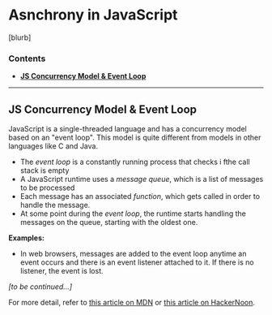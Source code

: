 # Asnchrony in JavaScript

[blurb]

### Contents

- **[JS Concurrency Model & Event Loop](#js-concurrency-model--event-loop)**

--------------

## JS Concurrency Model & Event Loop
JavaScript is a single-threaded language and has a concurrency model based on an "event loop". This model is quite different from models in other languages like C and Java.
* The *event loop* is a constantly running process that checks i fthe call stack is empty
* A JavaScript runtime uses a *message queue*, which is a list of messages to be processed
* Each message has an associated *function*, which gets called in order to handle the message.
* At some point during the *event loop*, the runtime starts handling the messages on the queue, starting with the oldest one.

**Examples:**
* In web browsers, messages are added to the event loop anytime an event occurs and there is an event listener attached to it. If there is no listener, the event is lost.

*[to be continued...]*

For more detail, refer to [this article on MDN](https://developer.mozilla.org/en-US/docs/Web/JavaScript/EventLoop) or [this article on HackerNoon](https://hackernoon.com/understanding-js-the-event-loop-959beae3ac40).
